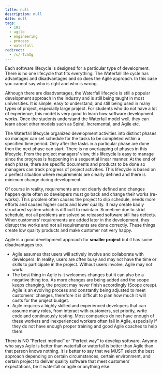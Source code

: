 ```yaml
---
title: null
description: null
date: null
tags:
  - 101
  - agile
  - engineering
  - process
  - waterfall
redirect:
  - /s/-TzhXg
---
```


Each software lifecycle is designed for a particular type of development. There is no one lifecycle that fits everything. The Waterfall life cycle has advantages and disadvantages and so does the Agile approach. In this case you cannot say who is right and who is wrong.

Although there are disadvantages, the Waterfall lifecycle is still a popular development approach in the industry and is still being taught in most universities. It is simple, easy to understand, and still being used in many types of project, especially large project. For students who do not have a lot of experience, this model is very good to learn how software development works. Once the students understand the Waterfall model well, they can learn about other models such as Spiral, Incremental, and Agile etc.

The Waterfall lifecycle organized development activities into distinct phases so manager can set schedule for the tasks to be completed within a specified time period. Only after the tasks in a particular phase are done then the next phase can start. There is no overlapping of phases in this lifecycle. From the project managers’ view, this lifecycle is easy to manage since the progress is happening in a sequential linear manner. At the end of each phase, there are specific documents and products to be done so managers can track progress of project activities. This lifecycle is based on a perfect situation where requirements are clearly defined and there is minimum change during development.

Of course in reality, requirements are not clearly defined and changes happen quite often so developers must go back and change their works (re-works). This problem often causes the project to slip schedule, needs more efforts and causes higher costs and lower quality. It may create badly structured system which is difficult to maintain. Sometime due to strict schedule, not all problems are solved so released software still has defects. When customers’ requirements are added later in the development, they disrupt the works and not all requirements are done correctly. These things create low quality products and make customer not very happy.

Agile is a good development approach for **smaller project** but it has some disadvantages too.

- Agile assumes that users will actively involve and collaborate with developers. In reality, users are often busy and may not have the time or skills to participate in the project. Without users involve, Agile may not work.
- The best thing in Agile is it welcomes changes but it can also be a negative thing too. As more changes are being added and the scope keeps changing, the project may never finish accordingly (Scope creep). Agile is an evolving process and constantly being adjusted to meet customers’ changes, therefore it is difficult to plan how much it will costs for the project budget.
- Agile requires a highly skilled and experienced developers that can assume many roles, from interact with customers, set priority, write code and continuously testing. Most companies do not have enough of these workers and inexperienced workers often fail in Agile, especially if they do not have enough proper training and good Agile coaches to help them.

There is NO “Perfect method” or “Perfect way” to develop software. Anyone who says Agile is better than waterfall or waterfall is better than Agile than that person knows nothing. It is better to say that we MUST select the best approach depending on certain circumstances, certain environment, and certain project to deliver quality software that meet customers’ expectations, be it waterfall or agile or anything else.
